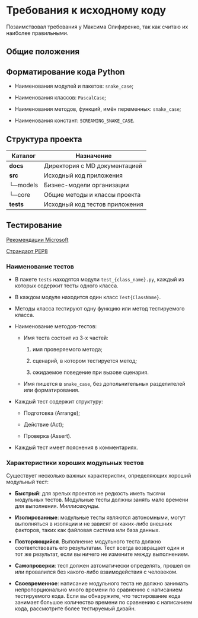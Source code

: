 # Требования к исходному коду

Позаимствовал требования у Максима Олифиренко, так как считаю их наиболее правильными.

## Общие положения

## Форматирование кода Python

* Наименования модулей и пакетов: `snake_case`;

* Наименования классов: `PascalCase`;

* Наименования методов, функций, имён переменных: `snake_case`;

* Наименования констант: `SCREAMING_SNAKE_CASE`.

## Структура проекта

| Каталог | Назначение |
|-|-|
| **docs** | Директория с MD документацией |
| **src** | Исходный код приложения |
| └─models | Бизнес-модели организации |
| └─core | Общие методы и классы проекта |
| **tests** | Исходный код тестов приложения |

## Тестирование

[Рекомендации Microsoft](https://learn.microsoft.com/ru-ru/dotnet/core/testing/unit-testing-best-practices)

[Страндарт PEP8](https://peps.python.org/pep-0008)

### Наименование тестов

* В пакете `tests` находятся модули `test_{class_name}.py`, каждый из которых содержит тесты одного класса.

* В каждом модуле находится один класс `Test{ClassName}`.

* Методы класса тестируют одну функцию или метод тестируемого класса.

* Наименование методов-тестов:

  * Имя теста состоит из 3-х частей:

    1. имя проверяемого метода;

    2. сценарий, в котором тестируется метод;

    3. ожидаемое поведение при вызове сценария.

  * Имя пишется в `snake_case`, без допольнительных разделителей или форматирования.

* Каждый тест содержит структуру:

  * Подготовка (Arrange);

  * Действие (Act);

  * Проверка (Assert).

* Каждый тест имеет пояснения в комментариях.

### Характеристики хороших модульных тестов

Существует несколько важных характеристик, определяющих хороший модульный тест:

* **Быстрый**: для зрелых проектов не редкость иметь тысячи модульных тестов. Модульные тесты должны занять мало времени для выполнения. Миллисекунды.

* **Изолированные**: модульные тесты являются автономными, могут выполняться в изоляции и не зависят от каких-либо внешних факторов, таких как файловая система или база данных.

* **Повторяющийся**. Выполнение модульного теста должно соответствовать его результатам. Тест всегда возвращает один и тот же результат, если вы ничего не измените между выполнением.

* **Самопроверки**: тест должен автоматически определять, прошел он или провалился без какого-либо взаимодействия с человеком.

* **Своевременное**: написание модульного теста не должно занимать непропорционально много времени по сравнению с написанием тестируемого кода. Если вы обнаружите, что тестирование кода занимает большое количество времени по сравнению с написанием кода, рассмотрите более тестируемый дизайн.